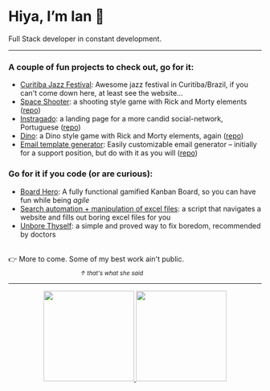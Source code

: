 # Hiya, I’m Ian 👋
Full Stack developer in constant development.

<hr>

<h3>A couple of fun projects to check out, go for it:</h3>

- <a href="https://www.curitibajazzfestival.com.br">Curitiba Jazz Festival</a>: Awesome jazz festival in Curitiba/Brazil, if you can't come down here, at least see the website...
- <a href="https://ianisout.github.io/spaceshooter-project/">Space Shooter</a>: a shooting style game with Rick and Morty elements (<a href="https://github.com/ianisout/spaceshooter-project">repo</a>)
- <a href="https://ianisout.github.io/instragado/">Instragado</a>: a landing page for a more candid social-network, Portuguese (<a href="https://github.com/ianisout/instragado">repo</a>)
- <a href="https://ianisout.github.io/dino-game-rick/">Dino</a>: a Dino style game with Rick and Morty elements, again (<a href="https://github.com/ianisout/dino-game-rick">repo</a>)
- <a href="https://ianisout.github.io/email-template-generator/">Email template generator</a>: Easily customizable email generator – initially for a support position, but do with it as you will (<a href="hhttps://github.com/ianisout/email-template-generator/">repo</a>)

### Go for it if you code (or are curious):
- <a href="https://github.com/ianisout/BoardHero">Board Hero</a>: A fully functional gamified Kanban Board, so you can have fun while being _agile_
- <a href="https://github.com/ianisout/search-automation-xlsx">Search automation + manipulation of excel files</a>: a script that navigates a website and fills out boring excel files for you
- <a href="https://github.com/ianisout/unbore-thyself">Unbore Thyself</a>: a simple and proved way to fix boredom, recommended by doctors
<br>
👉 More to come. Some of my best work ain't public.<br>
⠀⠀⠀⠀⠀⠀⠀⠀⠀⠀⠀⠀⠀⠀<sub><i>↑ that's what she said</i></sub>
<br>

<hr>

<div align="center">
  <a href="https://github.com/ianisout">
  <img height="180em" src="https://github-readme-stats.vercel.app/api?username=ianisout&show_icons=true&theme=github_dark&include_all_commits=true"/>
  <img height="180em" src="https://github-readme-stats.vercel.app/api/top-langs/?username=ianisout&layout=compact&langs_count=7&theme=github_dark"/>
</div>
